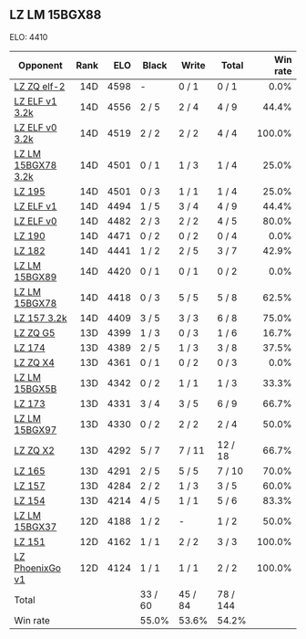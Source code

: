 ## LZ LM 15BGX88 ##

ELO: 4410

Opponent | Rank | ELO | Black | Write | Total | Win rate
---------|-----:|----:|-------|-------|-------|-------:
[LZ ZQ elf-2](LZ%20ZQ%20elf-2.md) | 14D | 4598 | - | 0 / 1 | 0 / 1 | 0.0%
[LZ ELF v1 3.2k](LZ%20ELF%20v1%203.2k.md) | 14D | 4556 | 2 / 5 | 2 / 4 | 4 / 9 | 44.4%
[LZ ELF v0 3.2k](LZ%20ELF%20v0%203.2k.md) | 14D | 4519 | 2 / 2 | 2 / 2 | 4 / 4 | 100.0%
[LZ LM 15BGX78 3.2k](LZ%20LM%2015BGX78%203.2k.md) | 14D | 4501 | 0 / 1 | 1 / 3 | 1 / 4 | 25.0%
[LZ 195](LZ%20195.md) | 14D | 4501 | 0 / 3 | 1 / 1 | 1 / 4 | 25.0%
[LZ ELF v1](LZ%20ELF%20v1.md) | 14D | 4494 | 1 / 5 | 3 / 4 | 4 / 9 | 44.4%
[LZ ELF v0](LZ%20ELF%20v0.md) | 14D | 4482 | 2 / 3 | 2 / 2 | 4 / 5 | 80.0%
[LZ 190](LZ%20190.md) | 14D | 4471 | 0 / 2 | 0 / 2 | 0 / 4 | 0.0%
[LZ 182](LZ%20182.md) | 14D | 4441 | 1 / 2 | 2 / 5 | 3 / 7 | 42.9%
[LZ LM 15BGX89](LZ%20LM%2015BGX89.md) | 14D | 4420 | 0 / 1 | 0 / 1 | 0 / 2 | 0.0%
[LZ LM 15BGX78](LZ%20LM%2015BGX78.md) | 14D | 4418 | 0 / 3 | 5 / 5 | 5 / 8 | 62.5%
[LZ 157 3.2k](LZ%20157%203.2k.md) | 14D | 4409 | 3 / 5 | 3 / 3 | 6 / 8 | 75.0%
[LZ ZQ G5](LZ%20ZQ%20G5.md) | 13D | 4399 | 1 / 3 | 0 / 3 | 1 / 6 | 16.7%
[LZ 174](LZ%20174.md) | 13D | 4389 | 2 / 5 | 1 / 3 | 3 / 8 | 37.5%
[LZ ZQ X4](LZ%20ZQ%20X4.md) | 13D | 4361 | 0 / 1 | 0 / 2 | 0 / 3 | 0.0%
[LZ LM 15BGX5B](LZ%20LM%2015BGX5B.md) | 13D | 4342 | 0 / 2 | 1 / 1 | 1 / 3 | 33.3%
[LZ 173](LZ%20173.md) | 13D | 4331 | 3 / 4 | 3 / 5 | 6 / 9 | 66.7%
[LZ LM 15BGX97](LZ%20LM%2015BGX97.md) | 13D | 4330 | 0 / 2 | 2 / 2 | 2 / 4 | 50.0%
[LZ ZQ X2](LZ%20ZQ%20X2.md) | 13D | 4292 | 5 / 7 | 7 / 11 | 12 / 18 | 66.7%
[LZ 165](LZ%20165.md) | 13D | 4291 | 2 / 5 | 5 / 5 | 7 / 10 | 70.0%
[LZ 157](LZ%20157.md) | 13D | 4284 | 2 / 2 | 1 / 3 | 3 / 5 | 60.0%
[LZ 154](LZ%20154.md) | 13D | 4214 | 4 / 5 | 1 / 1 | 5 / 6 | 83.3%
[LZ LM 15BGX37](LZ%20LM%2015BGX37.md) | 12D | 4188 | 1 / 2 | - | 1 / 2 | 50.0%
[LZ 151](LZ%20151.md) | 12D | 4162 | 1 / 1 | 2 / 2 | 3 / 3 | 100.0%
[LZ PhoenixGo v1](LZ%20PhoenixGo%20v1.md) | 12D | 4124 | 1 / 1 | 1 / 1 | 2 / 2 | 100.0%
Total | | | 33 / 60 | 45 / 84 | 78 / 144 | 
Win rate| | | 55.0% | 53.6% | 54.2% | 
